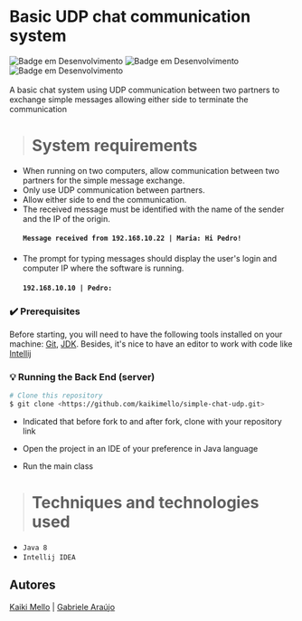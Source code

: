 
# Basic UDP chat communication system
![Badge em Desenvolvimento](http://img.shields.io/static/v1?label=Release%20date&message=NOVEMBER&color=7159c1&style=for-the-badge) 
![Badge em Desenvolvimento](http://img.shields.io/static/v1?label=STATUS&message=in%20development&color=GREEN&style=for-the-badge)
![Badge em Desenvolvimento](http://img.shields.io/static/v1?label=LICENSE&message=MIT&color=4D7A18&style=for-the-badge)
<br>
<br>
A basic chat system using UDP communication between two partners to exchange simple messages allowing either side to terminate the communication

> # System requirements

+ When running on two computers, allow communication between two partners for the
simple message exchange.
+ Only use UDP communication between partners.
+ Allow either side to end the communication.
+ The received message must be identified with the name of the sender and the IP of the origin. <br> <h4>
`Message received from 192.168.10.22 | Maria: Hi Pedro!` <h4>
+ The prompt for typing messages should display the user's login and computer IP
where the software is running.
<br> <h4>
`192.168.10.10 | Pedro:` <h4>

### ✔️ Prerequisites

Before starting, you will need to have the following tools installed on your machine:
[Git](https://git-scm.com), [JDK](https://www.oracle.com/java/technologies/downloads/). 
Besides, it's nice to have an editor to work with code like [Intellij](https://www.jetbrains.com/pt-br/idea/download/)

### 💡 Running the Back End (server)

```bash
# Clone this repository
$ git clone <https://github.com/kaikimello/simple-chat-udp.git>
```
+ Indicated that before fork to and after fork, clone with your repository link
 
+ Open the project in an IDE of your preference in Java language
 
+ Run the main class
 
 

> # Techniques and technologies used
+ `Java 8`
+ `Intellij IDEA`

## Autores

[Kaiki Mello](https://github.com/kaikimello) | [Gabriele Araújo](https://github.com/ssaraujogabi) 
